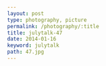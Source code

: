 ```yaml
---
layout: post
type: photography, picture
permalink: /photography/:title
title: julytalk-47
date: 2014-01-16
keyword: julytalk
path: 47.jpg
---
```



